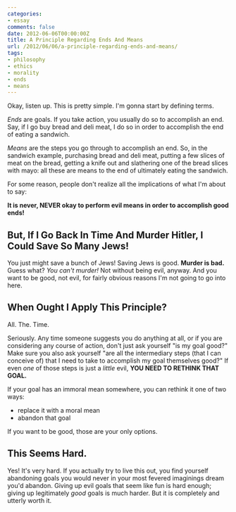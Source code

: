 ```yaml
---
categories:
- essay
comments: false
date: 2012-06-06T00:00:00Z
title: A Principle Regarding Ends And Means
url: /2012/06/06/a-principle-regarding-ends-and-means/
tags:
- philosophy
- ethics
- morality
- ends
- means
---
```


Okay, listen up. This is pretty simple. I'm gonna start by defining terms.

*Ends* are goals. If you take action, you usually do so to accomplish an end. Say, if I go buy bread and deli meat, I do so in order to accomplish the end of eating a sandwich.

*Means* are the steps you go through to accomplish an end. So, in the sandwich example, purchasing bread and deli meat, putting a few slices of meat on the bread, getting a knife out and slathering one of the bread slices with mayo: all these are means to the end of ultimately eating the sandwich.

For some reason, people don't realize all the implications of what I'm about to say:

**It is never, NEVER okay to perform evil means in order to accomplish good ends!**

## But, If I Go Back In Time And Murder Hitler, I Could Save So Many Jews!

You just might save a bunch of Jews! Saving Jews is good. **Murder is bad.** Guess what? *You can't murder!* Not without being evil, anyway. And you want to be good, not evil, for fairly obvious reasons I'm not going to go into here.

## When Ought I Apply This Principle?

All. The. Time.

Seriously. Any time someone suggests you do anything at all, or if you are considering any course of action, don't just ask yourself "is my goal good?" Make sure you also ask yourself "are all the intermediary steps (that I can conceive of) that I need to take to accomplish my goal themselves good?" If even *one* of those steps is just a *little* evil, **YOU NEED TO RETHINK THAT GOAL.**

If your goal has an immoral mean somewhere, you can rethink it one of two ways:

- replace it with a moral mean
- abandon that goal

If you want to be good, those are your only options.

## This Seems Hard.

Yes! It's very hard. If you actually try to live this out, you find yourself abandoning goals you would never in your most fevered imaginings dream you'd abandon. Giving up evil goals that seem like fun is hard enough; giving up legitimately *good* goals is much harder. But it is completely and utterly worth it.

